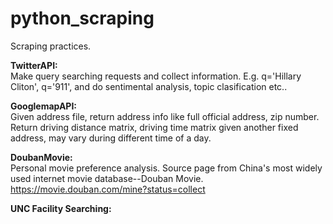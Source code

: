 # python_scraping

Scraping practices.

**TwitterAPI:**   <br />
Make query searching requests and collect information.
E.g. q='Hillary Cliton', q='911', and do sentimental analysis, topic clasification etc..

**GooglemapAPI:**  <br />
Given address file, return address info like full official address, zip number.
Return driving distance matrix, driving time matrix given another fixed address, may vary during different time of a day.

**DoubanMovie:** <br />
Personal movie preference analysis. Source page from China's most widely used internet movie database--Douban Movie.<br /> https://movie.douban.com/mine?status=collect

**UNC Facility Searching:** <br />
